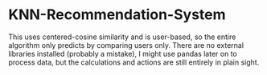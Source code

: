 # KNN-Recommendation-System
 
This uses centered-cosine similarity and is user-based, so the entire algorithm only predicts by comparing users only. There are no external libraries installed (probably a mistake), I might use pandas later on to process data, but the calculations and actions are still entirely in plain sight.